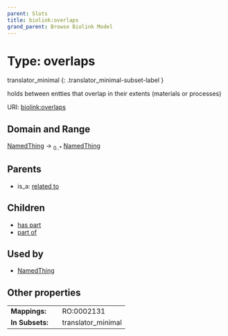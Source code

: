 ```yaml
---
parent: Slots
title: biolink:overlaps
grand_parent: Browse Biolink Model
---
```


# Type: overlaps

translator_minimal
{: .translator_minimal-subset-label }


holds between entties that overlap in their extents (materials or processes)

URI: [biolink:overlaps](https://w3id.org/biolink/vocab/overlaps)

## Domain and Range

[NamedThing](NamedThing.md) ->  <sub>0..*</sub> [NamedThing](NamedThing.md)

## Parents

 *  is_a: [related to](related_to.md)

## Children

 *  [has part](has_part.md)
 *  [part of](part_of.md)

## Used by

 * [NamedThing](NamedThing.md)

## Other properties

|  |  |  |
| --- | --- | --- |
| **Mappings:** | | RO:0002131 |
| **In Subsets:** | | translator_minimal |


